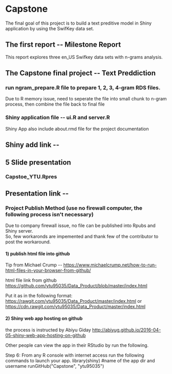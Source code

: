# Capstone 
The final goal of this project is to build a text preditive model in Shiny application by using the SwifKey data set. 

## The first report -- Milestone Report 

This report explores three en_US Swifkey data sets with n-grams analysis.

## The Capstone final project -- Text Preddiction

### run ngram_prepare.R file to prepare 1, 2, 3, 4-gram RDS files.
Due to R memory issue, need to seperate the file into small chunk to n-gram process, then combine the file back to final file
### Shiny application file -- ui.R and server.R
Shiny App also include about.rmd file for the project documentation

## Shiny add link -- 

## 5 Slide presentation

### Capstoe_YTU.Rpres 

## Presentation link -- 


### Project Publish Method (use no firewall computer, the following process isn't necessary)
Due to company firewall issue, no file can be published into Rpubs and Shiny server.  
So, few workaronds are impemented and thank few of the contributor to post the workaround.

#### 1) publish html file into github

Tip from Michael Crump -- https://www.michaelcrump.net/how-to-run-html-files-in-your-browser-from-github/

html file link from github https://github.com/ytu95035/Data_Product/blob/master/index.html

Put it as in the following format: https://rawgit.com/ytu95035/Data_Product/master/index.html or https://cdn.rawgit.com/ytu95035/Data_Product/master/index.html

#### 2) Shiny web app hosting on github
the process is instructed by Abiyu Giday
http://abiyug.github.io/2016-04-05-shiny-web-app-hosting-on-github

Other people can view the app in their RStudio by run the following.

Step 6: From any R console with internet access run the following commands to launch your app. 
library(shiny)
#name of the app dir and username runGitHub("Capstone", "ytu95035")


